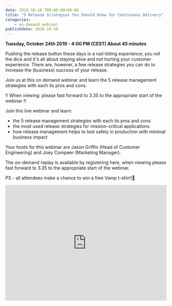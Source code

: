 ```yaml
---
date: 2019-10-10 T09:00:00+00:00
title: "5 Release Strategies You Should Know for Continuous Delivery"
categories:
    - on-demand webinar
publishdate: 2019-10-10
---
```


**Tuesday, October 24th 2019 - 4:00 PM (CEST) About 45 minutes** 


Pushing the release button these days is a nail-biting experience; you roll the dice and it's all about staying alive and not hurting your customer experience. 
There are, however, a few release strategies you can do to increase the (business) success of your release. 

Join us at this on demand webinar and learn the 5 release management strategies with each its pros and cons.

!! When viewing: please fast forward to 3.35 to the appropriate start of the webinar !!

<!--more-->

Join this live webinar and learn:

- the 5 release management strategies with each its pros and cons
- the most used release strategies for mission-critical applications
- how release management helps to test safely in production with minimal business impact

Your hosts for this webinar are Jason Griffin (Head of Customer Engineering) and Joey Compeer (Marketing Manager).

The on-demand replay is available by registering here, when viewing please fast forward to 3.35 to the appropriate start of the webinar.


PS - all attendees make a chance to win a free Vamp t-shirt!🚀



<iframe width="100%" height="360" frameborder="0" src="https://app.livestorm.co/p/2991f333-0c87-489c-a980-f1fd3c62061b/form" title="5 Release Strategies You Should Know for Continuous Delivery | Vamp"></iframe>
